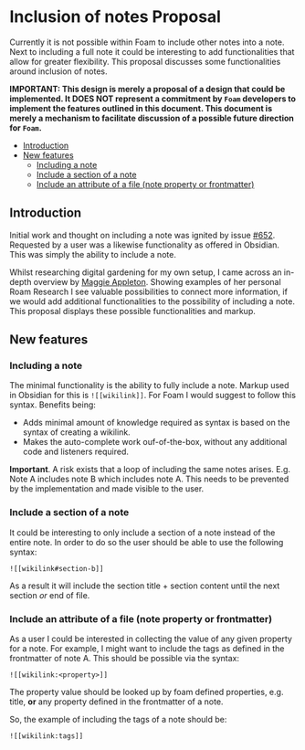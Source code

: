 # Inclusion of notes Proposal <!-- omit in TOC -->

Currently it is not possible within Foam to include other notes into a note. Next to including a full note it could be interesting to add functionalities that allow for greater flexibility. This proposal discusses some functionalities around inclusion of notes.

**IMPORTANT: This design is merely a proposal of a design that could be implemented. It DOES NOT represent a commitment by `Foam` developers to implement the features outlined in this document. This document is merely a mechanism to facilitate discussion of a possible future direction for `Foam`.**

- [Introduction](#introduction)
- [New features](#new-features)
  - [Including a note](#including-a-note)
  - [Include a section of a note](#include-a-section-of-a-note)
  - [Include an attribute of a file (note property or frontmatter)](#include-an-attribute-of-a-file-note-property-or-frontmatter)

## Introduction

Initial work and thought on including a note was ignited by issue [#652](https://github.com/foambubble/foam/issues/652). Requested by a user was a likewise functionality as offered in Obsidian. This was simply the ability to include a note.

Whilst researching digital gardening for my own setup, I came across an in-depth overview by [Maggie Appleton](https://maggieappleton.com/roam-garden). Showing examples of her personal Roam Research I see valuable possibilities to connect more information, if we would add additional functionalities to the possibility of including a note. This proposal displays these possible functionalities and markup.

## New features

### Including a note

The minimal functionality is the ability to fully include a note. Markup used in Obsidian for this is `![[wikilink]]`. For Foam I would suggest to follow this syntax. Benefits being:

- Adds minimal amount of knowledge required as syntax is based on the syntax of creating a wikilink.
- Makes the auto-complete work ouf-of-the-box, without any additional code and listeners required.

**Important**. A risk exists that a loop of including the same notes arises. E.g. Note A includes note B which includes note A. This needs to be prevented by the implementation and made visible to the user.

### Include a section of a note

It could be interesting to only include a section of a note instead of the entire note. In order to do so the user should be able to use the following syntax:

`![[wikilink#section-b]]`

As a result it will include the section title + section content until the next section *or* end of file.

### Include an attribute of a file (note property or frontmatter)

As a user I could be interested in collecting the value of any given property for a note. For example, I might want to include the tags as defined in the frontmatter of note A. This should be possible via the syntax:

`![[wikilink:<property>]]`

The property value should be looked up by foam defined properties, e.g. title, **or** any property defined in the frontmatter of a note.

So, the example of including the tags of a note should be:

`![[wikilink:tags]]`
